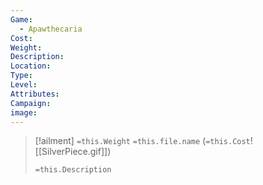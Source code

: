 ```yaml
---
Game:
  - Apawthecaria
Cost: 
Weight: 
Description: 
Location: 
Type: 
Level: 
Attributes: 
Campaign: 
image:
---
```


> [!ailment] `=this.Weight` `=this.file.name` (`=this.Cost`![[SilverPiece.gif]])
> 
> `=this.Description`

